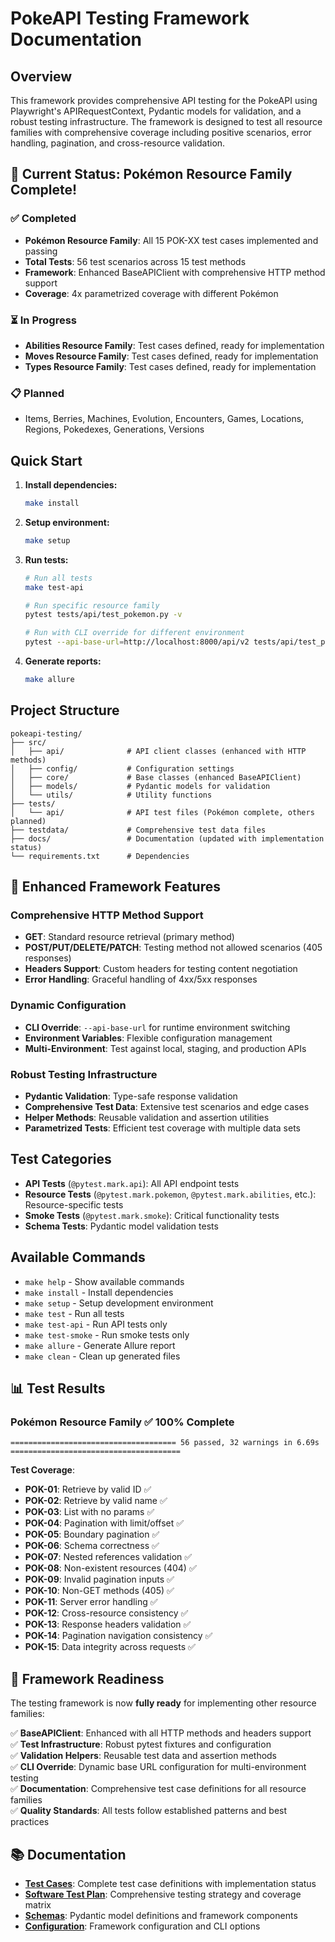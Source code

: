 # PokeAPI Testing Framework Documentation

## Overview

This framework provides comprehensive API testing for the PokeAPI using Playwright's APIRequestContext, Pydantic models for validation, and a robust testing infrastructure. The framework is designed to test all resource families with comprehensive coverage including positive scenarios, error handling, pagination, and cross-resource validation.

## 🎯 **Current Status: Pokémon Resource Family Complete!**

### **✅ Completed**
- **Pokémon Resource Family**: All 15 POK-XX test cases implemented and passing
- **Total Tests**: 56 test scenarios across 15 test methods
- **Framework**: Enhanced BaseAPIClient with comprehensive HTTP method support
- **Coverage**: 4x parametrized coverage with different Pokémon

### **⏳ In Progress**
- **Abilities Resource Family**: Test cases defined, ready for implementation
- **Moves Resource Family**: Test cases defined, ready for implementation
- **Types Resource Family**: Test cases defined, ready for implementation

### **📋 Planned**
- Items, Berries, Machines, Evolution, Encounters, Games, Locations, Regions, Pokedexes, Generations, Versions

## Quick Start

1. **Install dependencies:**
   ```bash
   make install
   ```

2. **Setup environment:**
   ```bash
   make setup
   ```

3. **Run tests:**
   ```bash
   # Run all tests
   make test-api
   
   # Run specific resource family
   pytest tests/api/test_pokemon.py -v
   
   # Run with CLI override for different environment
   pytest --api-base-url=http://localhost:8000/api/v2 tests/api/test_pokemon.py
   ```

4. **Generate reports:**
   ```bash
   make allure
   ```

## Project Structure

```
pokeapi-testing/
├── src/
│   ├── api/              # API client classes (enhanced with HTTP methods)
│   ├── config/           # Configuration settings
│   ├── core/             # Base classes (enhanced BaseAPIClient)
│   ├── models/           # Pydantic models for validation
│   └── utils/            # Utility functions
├── tests/
│   └── api/              # API test files (Pokémon complete, others planned)
├── testdata/             # Comprehensive test data files
├── docs/                 # Documentation (updated with implementation status)
└── requirements.txt      # Dependencies
```

## 🚀 **Enhanced Framework Features**

### **Comprehensive HTTP Method Support**
- **GET**: Standard resource retrieval (primary method)
- **POST/PUT/DELETE/PATCH**: Testing method not allowed scenarios (405 responses)
- **Headers Support**: Custom headers for testing content negotiation
- **Error Handling**: Graceful handling of 4xx/5xx responses

### **Dynamic Configuration**
- **CLI Override**: `--api-base-url` for runtime environment switching
- **Environment Variables**: Flexible configuration management
- **Multi-Environment**: Test against local, staging, and production APIs

### **Robust Testing Infrastructure**
- **Pydantic Validation**: Type-safe response validation
- **Comprehensive Test Data**: Extensive test scenarios and edge cases
- **Helper Methods**: Reusable validation and assertion utilities
- **Parametrized Tests**: Efficient test coverage with multiple data sets

## Test Categories

- **API Tests** (`@pytest.mark.api`): All API endpoint tests
- **Resource Tests** (`@pytest.mark.pokemon`, `@pytest.mark.abilities`, etc.): Resource-specific tests
- **Smoke Tests** (`@pytest.mark.smoke`): Critical functionality tests
- **Schema Tests**: Pydantic model validation tests

## Available Commands

- `make help` - Show available commands
- `make install` - Install dependencies
- `make setup` - Setup development environment
- `make test` - Run all tests
- `make test-api` - Run API tests only
- `make test-smoke` - Run smoke tests only
- `make allure` - Generate Allure report
- `make clean` - Clean up generated files

## 📊 **Test Results**

### **Pokémon Resource Family** ✅ **100% Complete**
```
===================================== 56 passed, 32 warnings in 6.69s ======================================
```

**Test Coverage**:
- **POK-01**: Retrieve by valid ID ✅
- **POK-02**: Retrieve by valid name ✅
- **POK-03**: List with no params ✅
- **POK-04**: Pagination with limit/offset ✅
- **POK-05**: Boundary pagination ✅
- **POK-06**: Schema correctness ✅
- **POK-07**: Nested references validation ✅
- **POK-08**: Non-existent resources (404) ✅
- **POK-09**: Invalid pagination inputs ✅
- **POK-10**: Non-GET methods (405) ✅
- **POK-11**: Server error handling ✅
- **POK-12**: Cross-resource consistency ✅
- **POK-13**: Response headers validation ✅
- **POK-14**: Pagination navigation consistency ✅
- **POK-15**: Data integrity across requests ✅

## 🔧 **Framework Readiness**

The testing framework is now **fully ready** for implementing other resource families:

✅ **BaseAPIClient**: Enhanced with all HTTP methods and headers support  
✅ **Test Infrastructure**: Robust pytest fixtures and configuration  
✅ **Validation Helpers**: Reusable test data and assertion methods  
✅ **CLI Override**: Dynamic base URL configuration for multi-environment testing  
✅ **Documentation**: Comprehensive test case definitions for all resource families  
✅ **Quality Standards**: All tests follow established patterns and best practices

## 📚 **Documentation**

- **[Test Cases](test-cases.md)**: Complete test case definitions with implementation status
- **[Software Test Plan](software-test-plan.md)**: Comprehensive testing strategy and coverage matrix
- **[Schemas](schemas.md)**: Pydantic model definitions and framework components
- **[Configuration](configuration.md)**: Framework configuration and CLI options
